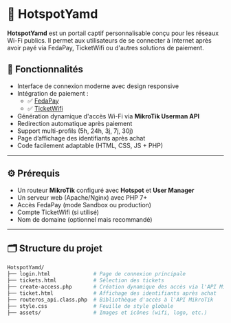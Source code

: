 # 🔐 HotspotYamd

**HotspotYamd** est un portail captif personnalisable conçu pour les réseaux Wi-Fi publics. Il permet aux utilisateurs de se connecter à Internet après avoir payé via FedaPay, TicketWifi ou d'autres solutions de paiement.

## 📌 Fonctionnalités

- Interface de connexion moderne avec design responsive
- Intégration de paiement :
  - ✅ [FedaPay](https://fedapay.com)
  - ✅ [TicketWifi](https://ticketwifi.com)
- Génération dynamique d'accès Wi-Fi via **MikroTik Userman API**
- Redirection automatique après paiement
- Support multi-profils (5h, 24h, 3j, 7j, 30j)
- Page d’affichage des identifiants après achat
- Code facilement adaptable (HTML, CSS, JS + PHP)

---

## ⚙️ Prérequis

- Un routeur **MikroTik** configuré avec **Hotspot** et **User Manager**
- Un serveur web (Apache/Nginx) avec PHP 7+
- Accès FedaPay (mode Sandbox ou production)
- Compte TicketWifi (si utilisé)
- Nom de domaine (optionnel mais recommandé)

---

## 🗂 Structure du projet

```bash
HotspotYamd/
├── login.html              # Page de connexion principale
├── tickets.html            # Sélection des tickets
├── create-access.php       # Création dynamique des accès via l'API MikroTik
├── ticket.html             # Affichage des identifiants après achat
├── routeros_api.class.php  # Bibliothèque d'accès à l'API MikroTik
├── style.css               # Feuille de style globale
├── assets/                 # Images et icônes (wifi, logo, etc.)
